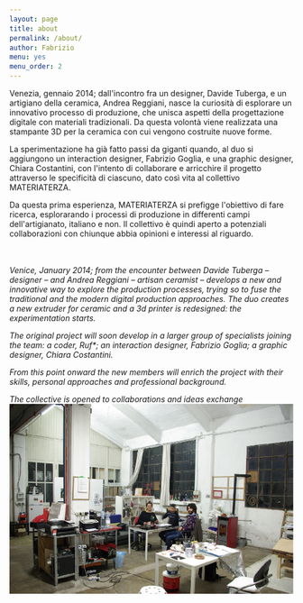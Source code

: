 ```yaml
---
layout: page
title: about
permalink: /about/
author: Fabrizio
menu: yes
menu_order: 2
---
```



Venezia, gennaio 2014; dall'incontro fra un designer, Davide Tuberga, e un artigiano della ceramica, Andrea Reggiani, nasce la curiosità di esplorare un innovativo processo di produzione, che unisca aspetti della progettazione digitale con materiali tradizionali. Da questa volontà viene realizzata una stampante 3D per la ceramica con cui vengono costruite nuove forme.

La sperimentazione ha già fatto passi da giganti quando, al duo si aggiungono un interaction designer, Fabrizio Goglia, e una graphic designer, Chiara Costantini, con l'intento di collaborare e arricchire il progetto attraverso le specificità di ciascuno, dato così vita al collettivo MATERIATERZA.

Da questa prima esperienza, MATERIATERZA si prefigge l'obiettivo di fare ricerca, esplorarando i processi di produzione in differenti campi dell'artigianato, italiano e non.
Il collettivo è quindi aperto a potenziali collaborazioni con chiunque abbia opinioni e interessi al riguardo.

<br>
<br>
<i>Venice, January 2014; from the encounter between Davide Tuberga – designer – and Andrea Reggiani – artisan ceramist – develops a new and innovative way to explore the production processes, trying so to fuse the traditional and the modern digital production approaches.
The duo creates a new extruder for ceramic and a  3d printer is redesigned: the experimentation starts.</i>

<i>The original project will soon develop in a larger group of specialists joining the team: a coder, Ruf*; an interaction designer, Fabrizio Goglia; a graphic designer, Chiara Costantini.</i>

<i>From this point onward the new members will enrich the project with their skills, personal approaches and professional background. </i>


<i> The collective is opened to collaborations and ideas exchange </i>
<br>
![Alt text](/images/about2.jpg)
<br>
<br>

<!--MATERIATERZA is a cluster of:  
proteins,  
lipids,  
carbohydrates,  
water,  
minerals and  
vitamins;  
distributed in three casings, in different amounts.

One of which is modified with:  
mercury,  
silver,  
tin,  
copper and  
other minerals in trace.
-->
